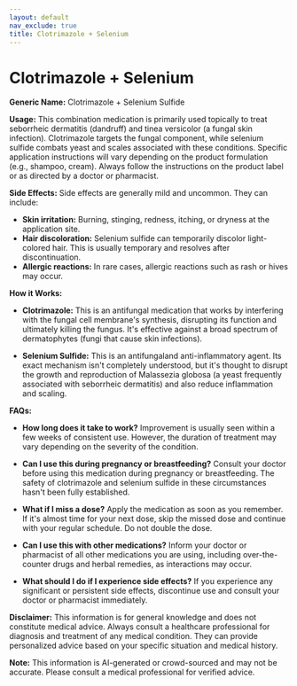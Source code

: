 ```yaml
---
layout: default
nav_exclude: true
title: Clotrimazole + Selenium
---
```


# Clotrimazole + Selenium

**Generic Name:** Clotrimazole + Selenium Sulfide

**Usage:** This combination medication is primarily used topically to treat seborrheic dermatitis (dandruff) and tinea versicolor (a fungal skin infection).  Clotrimazole targets the fungal component, while selenium sulfide combats yeast and scales associated with these conditions.  Specific application instructions will vary depending on the product formulation (e.g., shampoo, cream).  Always follow the instructions on the product label or as directed by a doctor or pharmacist.

**Side Effects:**  Side effects are generally mild and uncommon. They can include:

* **Skin irritation:** Burning, stinging, redness, itching, or dryness at the application site.
* **Hair discoloration:** Selenium sulfide can temporarily discolor light-colored hair.  This is usually temporary and resolves after discontinuation.
* **Allergic reactions:** In rare cases, allergic reactions such as rash or hives may occur.


**How it Works:**

* **Clotrimazole:** This is an antifungal medication that works by interfering with the fungal cell membrane's synthesis, disrupting its function and ultimately killing the fungus.  It's effective against a broad spectrum of dermatophytes (fungi that cause skin infections).

* **Selenium Sulfide:** This is an antifungaland anti-inflammatory agent. Its exact mechanism isn't completely understood, but it's thought to disrupt the growth and reproduction of Malassezia globosa (a yeast frequently associated with seborrheic dermatitis) and also reduce inflammation and scaling.


**FAQs:**

* **How long does it take to work?**  Improvement is usually seen within a few weeks of consistent use.  However, the duration of treatment may vary depending on the severity of the condition.

* **Can I use this during pregnancy or breastfeeding?**  Consult your doctor before using this medication during pregnancy or breastfeeding.  The safety of clotrimazole and selenium sulfide in these circumstances hasn't been fully established.

* **What if I miss a dose?** Apply the medication as soon as you remember. If it's almost time for your next dose, skip the missed dose and continue with your regular schedule. Do not double the dose.

* **Can I use this with other medications?**  Inform your doctor or pharmacist of all other medications you are using, including over-the-counter drugs and herbal remedies, as interactions may occur.

* **What should I do if I experience side effects?** If you experience any significant or persistent side effects, discontinue use and consult your doctor or pharmacist immediately.

**Disclaimer:** This information is for general knowledge and does not constitute medical advice.  Always consult a healthcare professional for diagnosis and treatment of any medical condition.  They can provide personalized advice based on your specific situation and medical history.


**Note:** This information is AI-generated or crowd-sourced and may not be accurate. Please consult a medical professional for verified advice.